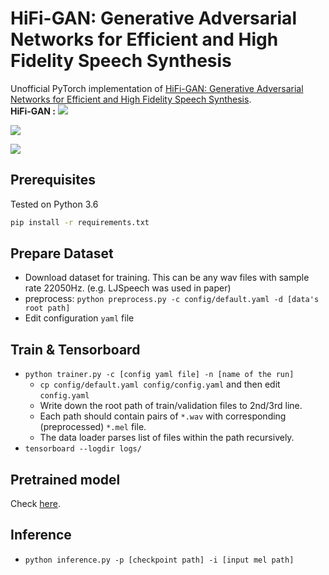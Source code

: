# HiFi-GAN: Generative Adversarial Networks for Efficient and High Fidelity Speech Synthesis 

Unofficial PyTorch implementation of [HiFi-GAN: Generative Adversarial Networks for Efficient and High Fidelity Speech Synthesis](https://arxiv.org/abs/2010.05646).
<br>**HiFi-GAN :**
![](./assets/fig1.JPG)
<br>

![](./assets/fig2.JPG)
<br>

![](./assets/fig3.JPG)
## Prerequisites

Tested on Python 3.6
```bash
pip install -r requirements.txt
```

## Prepare Dataset

- Download dataset for training. This can be any wav files with sample rate 22050Hz. (e.g. LJSpeech was used in paper)
- preprocess: `python preprocess.py -c config/default.yaml -d [data's root path]`
- Edit configuration `yaml` file

## Train & Tensorboard

- `python trainer.py -c [config yaml file] -n [name of the run]`
  - `cp config/default.yaml config/config.yaml` and then edit `config.yaml`
  - Write down the root path of train/validation files to 2nd/3rd line.
  - Each path should contain pairs of `*.wav` with corresponding (preprocessed) `*.mel` file.
  - The data loader parses list of files within the path recursively.
- `tensorboard --logdir logs/`

## Pretrained model
Check [here](https://drive.google.com/drive/folders/1YpDbMpa2i1MLsJ7-qy9o3JOG8ZCDKWRo?usp=sharing).

## Inference

- `python inference.py -p [checkpoint path] -i [input mel path]`
